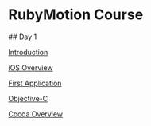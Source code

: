 # RubyMotion Course

<slide>
## Day 1 

[Introduction](./00-Introduction/reveal.html)

[iOS Overview](./01-iOSOverview/reveal.html)

[First Application](./02-FirstApplication/reveal.html)

[Objective-C](./03-ObjectiveC/reveal.html)

[Cocoa Overview](./05-CocoaOverview/reveal.html)

</slide>

